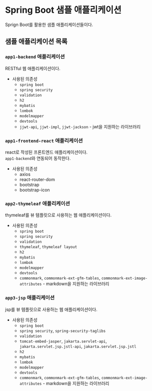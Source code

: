 # Spring Boot 샘플 애플리케이션
Sprign Boot를 활용한 샘플 애플리케이션들이다.

## 샘플 애플리케이션 목록
### `app1-backend` 애플리케이션
RESTful 웹 애플리케이션이다.

- 사용된 의존성
  - `spring boot`
  - `spring security`
  - `validation`
  - `h2`
  - `mybatis`
  - `lombok`
  - `modelmapper`
  - `devtools`
  - `jjwt-api`, `jjwt-impl`, `jjwt-jackson` - jwt을 지원하는 라이브러리
 
### `app1-frontend-react` 애플리케이션
react로 작성된 프론트엔드 애플리케이션이다.  
`app1-backend`와 연동되어 동작한다.

- 사용된 의존성
  - axios
  - react-router-dom
  - bootstrap
  - bootstrap-icon

### `app2-thymeleaf` 애플리케이션
thymeleaf를 뷰 템플릿으로 사용하는 웹 애플리케이션이다.

- 사용된 의존성
  - `spring boot`
  - `spring security`
  - `validation`
  - `thymeleaf`, `thymeleaf layout`
  - `h2`
  - `mybatis`
  - `lombok`
  - `modelmapper`
  - `devtools`
  - `commonmark`, `commonmark-ext-gfm-tables`, `commonmark-ext-image-attributes` - markdown을 지원하는 라이브러리
 
 ### `app3-jsp` 애플리케이션
jsp를 뷰 템플릿으로 사용하는 웹 애플리케이션이다.

- 사용된 의존성
  - `spring boot`
  - `spring security`, `spring-security-taglibs`
  - `validation`
  - `tomcat-embed-jasper`, `jakarta.servlet-api`, `jakarta.servlet.jsp.jstl-api`, `jakarta.servlet.jsp.jstl`
  - `h2`
  - `mybatis`
  - `lombok`
  - `modelmapper`
  - `devtools`
  - `commonmark`, `commonmark-ext-gfm-tables`, `commonmark-ext-image-attributes` - markdown을 지원하는 라이브러리
